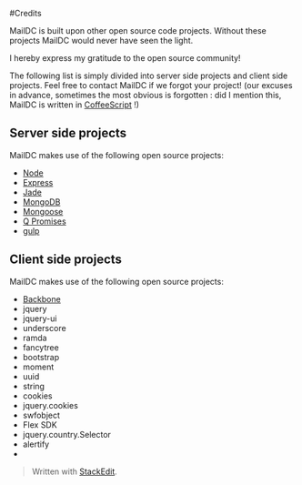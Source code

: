 #Credits

MailDC is built upon other open source code projects. Without these projects MailDC would never have seen the light. 

I hereby express my gratitude to the open source community! 

The following list is simply divided into server side projects and client side projects. Feel free to contact MailDC if we forgot your project! (our excuses in advance, sometimes the most obvious is forgotten : did I mention this, MailDC is written in [CoffeeScript](http://coffeescript.org/) !)



Server side projects
-------

MailDC makes use of the following open source projects:

 - [Node](http://nodejs.org/)
 - [Express](http://expressjs.com/)
 - [Jade](http://jade-lang.com/)
 - [MongoDB](http://www.mongodb.org/)
 - [Mongoose](http://mongoosejs.com/)
 - [Q Promises](http://documentup.com/kriskowal/q/)
 - [gulp](http://gulpjs.com/)




Client side projects
--------------------

 MailDC makes use of the following open source projects:

 - [Backbone](http://backbonejs.org/)
 - jquery
 - jquery-ui
 - underscore
 - ramda
 - fancytree
 - bootstrap
 - moment
 - uuid
 - string
 - cookies
 - jquery.cookies
 - swfobject
 - Flex SDK
 - jquery.country.Selector
 - alertify
 - 



> Written with [StackEdit](https://stackedit.io/).